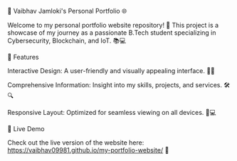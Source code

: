 
🚀 Vaibhav Jamloki's Personal Portfolio 🌐

Welcome to my personal portfolio website repository! 🎉 This project is a showcase of my journey as a passionate B.Tech student specializing in Cybersecurity, Blockchain, and IoT. 📚💻

🌟 Features

Interactive Design: A user-friendly and visually appealing interface. 🎨✨

Comprehensive Information: Insight into my skills, projects, and services. 🛠️🔍

Responsive Layout: Optimized for seamless viewing on all devices. 📱💻


🔗 Live Demo

Check out the live version of the website here: https://vaibhav09981.github.io/my-portfolio-website/
🌟
